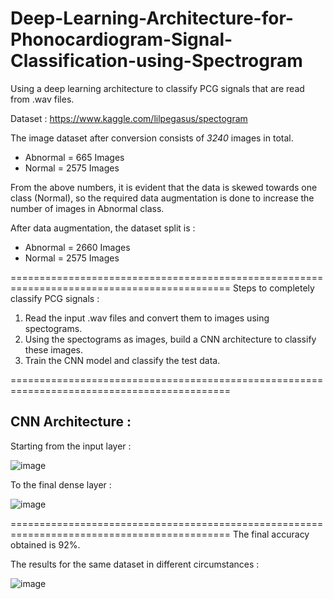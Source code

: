 # Deep-Learning-Architecture-for-Phonocardiogram-Signal-Classification-using-Spectrogram
Using a deep learning architecture to classify PCG signals that are read from .wav files.

Dataset : https://www.kaggle.com/lilpegasus/spectogram

The image dataset after conversion consists of *3240* images in total.

 - Abnormal = 665 Images
 - Normal = 2575 Images

From the above numbers, it is evident that the data is skewed towards one class (Normal),
so the required data augmentation is done to increase the number of images in Abnormal class.

After data augmentation, the dataset split is :

 - Abnormal = 2660 Images
 - Normal = 2575 Images

============================================================================================
Steps to completely classify PCG signals :
1. Read the input .wav files and convert them to images using spectograms.
2. Using the spectograms as images, build a CNN architecture to classify these images.
3. Train the CNN model and classify the test data.

============================================================================================
## CNN Architecture :

Starting from the input layer :

![image](https://user-images.githubusercontent.com/60283852/152285565-9b287e44-6d2c-453a-9852-6b8837b221c0.png)

To the final dense layer :

![image](https://user-images.githubusercontent.com/60283852/152285585-43aa2cc3-94aa-4c01-90a7-c597f8cf8e63.png)

============================================================================================
The final accuracy obtained is 92%.

The results for the same dataset in different circumstances :

![image](https://user-images.githubusercontent.com/60283852/152285878-56c1337e-6f51-4a91-960c-9587c60af244.png)

